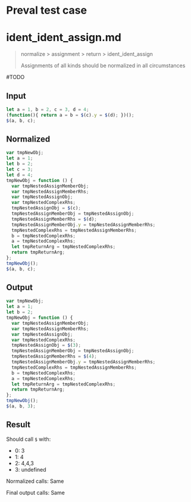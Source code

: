# Preval test case

# ident_ident_assign.md

> normalize > assignment > return > ident_ident_assign
>
> Assignments of all kinds should be normalized in all circumstances

#TODO

## Input

`````js filename=intro
let a = 1, b = 2, c = 3, d = 4;
(function(){ return a = b = $(c).y = $(d); })();
$(a, b, c);
`````

## Normalized

`````js filename=intro
var tmpNewObj;
let a = 1;
let b = 2;
let c = 3;
let d = 4;
tmpNewObj = function () {
  var tmpNestedAssignMemberObj;
  var tmpNestedAssignMemberRhs;
  var tmpNestedAssignObj;
  var tmpNestedComplexRhs;
  tmpNestedAssignObj = $(c);
  tmpNestedAssignMemberObj = tmpNestedAssignObj;
  tmpNestedAssignMemberRhs = $(d);
  tmpNestedAssignMemberObj.y = tmpNestedAssignMemberRhs;
  tmpNestedComplexRhs = tmpNestedAssignMemberRhs;
  b = tmpNestedComplexRhs;
  a = tmpNestedComplexRhs;
  let tmpReturnArg = tmpNestedComplexRhs;
  return tmpReturnArg;
};
tmpNewObj();
$(a, b, c);
`````

## Output

`````js filename=intro
var tmpNewObj;
let a = 1;
let b = 2;
tmpNewObj = function () {
  var tmpNestedAssignMemberObj;
  var tmpNestedAssignMemberRhs;
  var tmpNestedAssignObj;
  var tmpNestedComplexRhs;
  tmpNestedAssignObj = $(3);
  tmpNestedAssignMemberObj = tmpNestedAssignObj;
  tmpNestedAssignMemberRhs = $(4);
  tmpNestedAssignMemberObj.y = tmpNestedAssignMemberRhs;
  tmpNestedComplexRhs = tmpNestedAssignMemberRhs;
  b = tmpNestedComplexRhs;
  a = tmpNestedComplexRhs;
  let tmpReturnArg = tmpNestedComplexRhs;
  return tmpReturnArg;
};
tmpNewObj();
$(a, b, 3);
`````

## Result

Should call `$` with:
 - 0: 3
 - 1: 4
 - 2: 4,4,3
 - 3: undefined

Normalized calls: Same

Final output calls: Same
